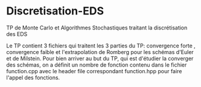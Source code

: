 # Discretisation-EDS
TP de Monte Carlo et Algorithmes Stochastiques traitant la discrétisation des EDS

Le TP contient 3 fichiers qui traitent les 3 parties du TP: convergence forte , convergence faible et l'extrapolation de Romberg pour les schémas d'Euler et de Milstein. 
Pour bien arriver au but du TP, qui est d'étudier la converger des schémas, on a définit un nombre de fonction contenu dans le fichier function.cpp avec le header file correspondant function.hpp pour faire l'appel des fonctions.
